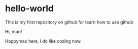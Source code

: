 # hello-world
This is my first repository on github for learn how to use github

Hi, man!

Happymao here, I do like coding now.
